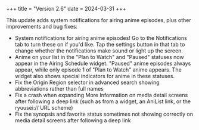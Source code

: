 +++
title = "Version 2.6"
date = 2024-03-31
+++

This update adds system notifications for airing anime episodes, plus other improvements and bug fixes:

- System notifications for airing anime episodes! Go to the Notifications tab to turn these on if you'd like. Tap the settings button in that tab to change whether the notifications make sound or light up the screen.
- Anime on your list in the "Plan to Watch" and "Paused" statuses now appear in the Airing Schedule widget. "Paused" anime episodes always appear, while only episode 1 of "Plan to Watch" anime appears. The widget also shows special indicators for anime in these statuses.
- Fix the Origin Region selector in advanced search showing abbreviations rather than full names
- Fix a crash when expanding More Information on media detail screens after following a deep link (such as from a widget, an AniList link, or the ryuusei:// URL scheme)
- Fix the synopsis and favorite status sometimes not showing correctly on media detail screens after following a deep link
